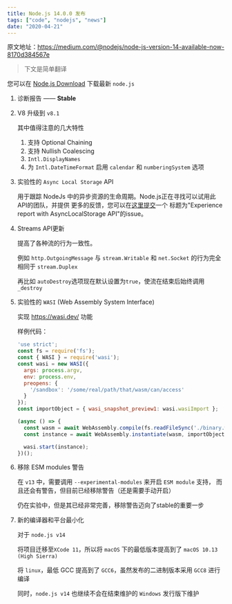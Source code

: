 ```yaml
---
title: Node.js 14.0.0 发布
tags: ["code", "nodejs", "news"]
date: "2020-04-21"
---
```


原文地址：https://medium.com/@nodejs/node-js-version-14-available-now-8170d384567e

> 下文是简单翻译

您可以在 [Node.js Download](https://nodejs.org/en/download/) 下载最新 `node.js`

1. 诊断报告 —— **Stable**

2. V8 升级到 `v8.1`

    其中值得注意的几大特性
    
    1. 支持 Optional Chaining
    2. 支持 Nullish Coalescing
    3. `Intl.DisplayNames`
    4. 为 `Intl.DateTimeFormat` 启用 `calendar` 和 `numberingSystem` 选项

3. 实验性的 `Async Local Storage` API

    用于跟踪 NodeJs 中的异步资源的生命周期。Node.js正在寻找可以试用此API的团队，并提供
    更多的反馈，您可以在[这里提交](https://github.com/nodejs/diagnostics/issues)一个
    标题为"Experience report with AsyncLocalStorage API"的issue。

4. Streams API更新

    提高了各种流的行为一致性。

    例如 `http.OutgoingMessage` 与 `stream.Writable` 
    和 `net.Socket` 的行为完全相同于 `stream.Duplex`

    再比如 `autoDestroy`选项现在默认设置为`true`，使流在结束后始终调用`_destroy`

5. 实验性的 `WASI` (Web Assembly System Interface)

    实现 https://wasi.dev/ 功能

    样例代码：

    ```js
    'use strict';
    const fs = require('fs');
    const { WASI } = require('wasi');
    const wasi = new WASI({
      args: process.argv,
      env: process.env,
      preopens: {
        '/sandbox': '/some/real/path/that/wasm/can/access'
      }
    });
    const importObject = { wasi_snapshot_preview1: wasi.wasiImport };
    
    (async () => {
      const wasm = await WebAssembly.compile(fs.readFileSync('./binary.wasm'));
      const instance = await WebAssembly.instantiate(wasm, importObject);
    
      wasi.start(instance);
    })();
    ```

6. 移除 ESM modules 警告
    
    在 `v13` 中，需要调用 `--experimental-modules` 来开启 `ESM module` 支持，
    而且还会有警告，但目前已经移除警告（还是需要手动开启）

    仍在实验中，但是其已经非常完善，移除警告迈向了stable的重要一步

7. 新的编译器和平台最小化

    对于 `node.js v14`

    将项目迁移至`XCode 11`，所以将 `macOS` 下的最低版本提高到了 `macOS 10.13 (High Sierra)`

    将 `linux`，最低 GCC 提高到了 `GCC6`，虽然发布的二进制版本采用 `GCC8` 进行编译

    同时，`node.js v14` 也继续不会在结束维护的 `Windows` 发行版下维护

